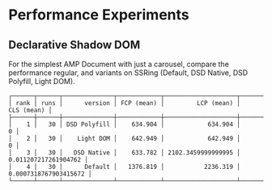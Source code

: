 # Performance Experiments

## Declarative Shadow DOM

For the simplest AMP Document with just a carousel, compare the performance regular, and variants on SSRing (Default, DSD Native, DSD Polyfill, Light DOM).
``` 
┌──────┬──────┬──────────────┬────────────┬────────────────────┬───────────────────────┐
│ rank │ runs │      version │ FCP (mean) │         LCP (mean) │            CLS (mean) │
├──────┼──────┼──────────────┼────────────┼────────────────────┼───────────────────────┤
│    1 │   30 │ DSD Polyfill │    634.904 │            634.904 │                     0 │
│    2 │   30 │    Light DOM │    642.949 │            642.949 │                     0 │
│    3 │   30 │   DSD Native │    633.782 │ 2102.3459999999995 │  0.011207217261904762 │
│    4 │   30 │      Default │   1376.819 │           2236.319 │ 0.0007318767903415672 │
└──────┴──────┴──────────────┴────────────┴────────────────────┴───────────────────────┘
```
